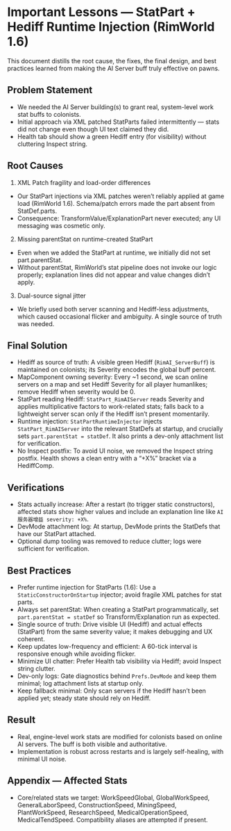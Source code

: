 # Important Lessons — StatPart + Hediff Runtime Injection (RimWorld 1.6)

This document distills the root cause, the fixes, the final design, and best practices learned from making the AI Server buff truly effective on pawns.

## Problem Statement

- We needed the AI Server building(s) to grant real, system-level work stat buffs to colonists.
- Initial approach via XML patched StatParts failed intermittently — stats did not change even though UI text claimed they did.
- Health tab should show a green Hediff entry (for visibility) without cluttering Inspect string.

## Root Causes

1) XML Patch fragility and load-order differences
- Our StatPart injections via XML patches weren’t reliably applied at game load (RimWorld 1.6). Schema/patch errors made the part absent from StatDef.parts.
- Consequence: TransformValue/ExplanationPart never executed; any UI messaging was cosmetic only.

2) Missing parentStat on runtime-created StatPart
- Even when we added the StatPart at runtime, we initially did not set part.parentStat.
- Without parentStat, RimWorld’s stat pipeline does not invoke our logic properly; explanation lines did not appear and value changes didn’t apply.

3) Dual-source signal jitter
- We briefly used both server scanning and Hediff-less adjustments, which caused occasional flicker and ambiguity. A single source of truth was needed.

## Final Solution

- Hediff as source of truth: A visible green Hediff (`RimAI_ServerBuff`) is maintained on colonists; its Severity encodes the global buff percent.
- MapComponent owning severity: Every ~1 second, we scan online servers on a map and set Hediff Severity for all player humanlikes; remove Hediff when severity would be 0.
- StatPart reading Hediff: `StatPart_RimAIServer` reads Severity and applies multiplicative factors to work-related stats; falls back to a lightweight server scan only if the Hediff isn’t present momentarily.
- Runtime injection: `StatPartRuntimeInjector` injects `StatPart_RimAIServer` into the relevant StatDefs at startup, and crucially sets `part.parentStat = statDef`. It also prints a dev-only attachment list for verification.
- No Inspect postfix: To avoid UI noise, we removed the Inspect string postfix. Health shows a clean entry with a “+X%” bracket via a HediffComp.

## Verifications

- Stats actually increase: After a restart (to trigger static constructors), affected stats show higher values and include an explanation line like `AI服务器增益 severity: +X%`.
- DevMode attachment log: At startup, DevMode prints the StatDefs that have our StatPart attached.
- Optional dump tooling was removed to reduce clutter; logs were sufficient for verification.

## Best Practices

- Prefer runtime injection for StatParts (1.6): Use a `StaticConstructorOnStartup` injector; avoid fragile XML patches for stat parts.
- Always set parentStat: When creating a StatPart programmatically, set `part.parentStat = statDef` so Transform/Explanation run as expected.
- Single source of truth: Drive visible UI (Hediff) and actual effects (StatPart) from the same severity value; it makes debugging and UX coherent.
- Keep updates low-frequency and efficient: A 60-tick interval is responsive enough while avoiding flicker.
- Minimize UI chatter: Prefer Health tab visibility via Hediff; avoid Inspect string clutter.
- Dev-only logs: Gate diagnostics behind `Prefs.DevMode` and keep them minimal; log attachment lists at startup only.
- Keep fallback minimal: Only scan servers if the Hediff hasn’t been applied yet; steady state should rely on Hediff.

## Result

- Real, engine-level work stats are modified for colonists based on online AI servers. The buff is both visible and authoritative.
- Implementation is robust across restarts and is largely self-healing, with minimal UI noise.

## Appendix — Affected Stats

- Core/related stats we target: WorkSpeedGlobal, GlobalWorkSpeed, GeneralLaborSpeed, ConstructionSpeed, MiningSpeed, PlantWorkSpeed, ResearchSpeed, MedicalOperationSpeed, MedicalTendSpeed. Compatibility aliases are attempted if present.

